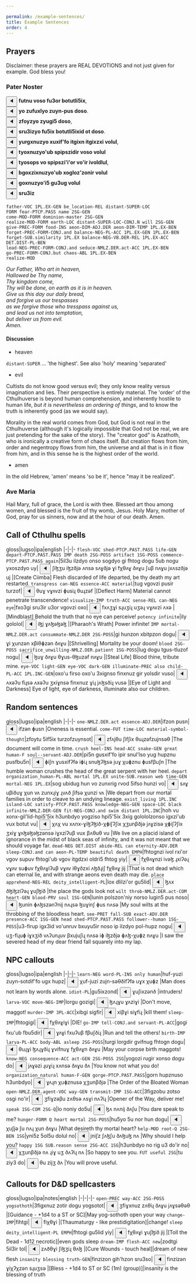 ```yaml
---

permalink: /example-sentences/
title: Example Sentences
order: 4
---
```


## Prayers

Disclaimer: these prayers are REAL DEVOTIONS and not just given for example. God bless you!

### Pater Noster

<span class='spoken btnOnly'> <button class='speak' type='button' data-ipa='fuθnu vʌsə fuʒəɻ βʌθuθɮiʃix'>🔈</button>  </span> <strong>futnu voso fu3or botutli5ix</strong>, <br/>
<span class='spoken btnOnly'> <button class='speak' type='button' data-ipa='jʌ zufuxɮjə zujn-ɸus ðʌsə'>🔈</button>  </span> <strong>yo zufuxlyo zuyn-pus doso</strong>. <br/>
<span class='spoken btnOnly'> <button class='speak' type='button' data-ipa='zfʌjzjə zjuɣiʃ ðʌsə'>🔈</button>  </span> <strong>zfoyzyo zyugi5 doso</strong>, <br/>
<span class='spoken btnOnly'> <button class='speak' type='button' data-ipa='sɻuʒizjə fuʃix βʌθuθɮiʃixið ʌθ ðʌsə'>🔈</button>  </span> <strong>sru3izyo fu5ix botutli5ixid ot doso</strong>. <br/>
<span class='spoken btnOnly'> <button class='speak' type='button' data-ipa='juɻɣxnuzjə xuxifʔfə iθɣixn iθɣixzxi vʌɮuɮ'>🔈</button>  </span> <strong>yurgxnuzyo xuxif'fo itgixn itgixzxi volul</strong>, <br/>
<span class='spoken btnOnly'> <button class='speak' type='button' data-ipa='θjʌxnuzjəʔuβ sɸiɸsziðiɻ vʌsə vʌɮuɮ'>🔈</button>  </span> <strong>tyoxnuzyo'ub spipszidir voso volul</strong> <br/>
<span class='spoken btnOnly'> <button class='speak' type='button' data-ipa='θjʌsəɸs vʌ sɸiɸsziʔiʔəɻ vʌʔiɻ ivəɮðɮuɮ'>🔈</button>  </span> <strong>tyosops vo spipszi'i'or vo'ir ivoldlul</strong>, <br/>
<span class='spoken btnOnly'> <button class='speak' type='button' data-ipa='βɣʌxzixnuzjəʔuβ xʌɣɮəzʔzəniɻ vʌɮuɮ'>🔈</button>  </span> <strong>bgoxzixnuzyo'ub xogloz'zonir volul</strong> <br/>
<span class='spoken btnOnly'> <button class='speak' type='button' data-ipa='ɣʌxnuzjəʔiʃ ɣuʒuɣ vʌɮuɮ'>🔈</button>  </span> <strong>goxnuzyo'i5 gu3ug volul</strong> <br/>
<span class='spoken btnOnly'> <button class='speak' type='button' data-ipa='sɻuʒiz'>🔈</button>  </span> <strong>sru3iz</strong> <br/>

```
father-VOC 1PL.EX-GEN be_location-REL distant-SUPER-LOC
FORM fear-PTCP.PASS name 2SG-GEN
come-MOD-FORM dominion-master 2SG-GEN
realize-MOD-FORM earth-LOC distant-SUPER-LOC-CONJ.N will 2SG-GEN
give-PREC-FORM food-INS aeon-DIM-ADJ.DER aeon-DIM-TEMP 1PL.EX-BEN
forget-PREC-FORM-CONJ.and balance-NEG-PL-ACC 1PL.EX-GEN 1PL.EX-BEN
forget-SUB.similarity 1PL.EX balance-NEG-VB.DER-REL 1PL.EX-ACC DET.DIST-PL-BEN
lead-NEG-PREC-FORM-CONJ.and seduce-NMLZ.DER.act-ACC 1PL.EX-BEN
go-PREC-FORM-CONJ.but chaos-ABL 1PL.EX-BEN
realize-MOD
```

<em> 
Our Father, Who art in heaven,<br/>
Hallowed be Thy name,<br/>
Thy kingdom come,<br/>
Thy will be done, on earth as it is in heaven.<br/>
Give us this day our daily bread,<br/>
and forgive us our trespasses<br/>
as we forgive those who tresspass against us,<br/>
and lead us not into temptation,<br/>
but deliver us from evil.<br/>
Amen.<br/>
</em>

#### Discussion

- heaven

`distant-SUPER` ... 'the highest'. See also 'holy' meaning 'separated'

- evil

Cultists do not know good versus evil; they only know reality versus imagination and lies. Their perspective is entirely material. The 'order' of the Cthulhuverse is beyond human comprehension, and inherently hostile to human life, _but it is nevertheless an ordering of things_, and to know the truth is inherently good (as we would say).

Morality in the real world comes from God, but God is not real in the Cthulhuverse (although it's logically impossible that God not be real, we are just pretending for the sake of the story). The "creator god" is Azathoth, who is ironically a creative form of chaos itself. But creation flows from him, order and negentropy flows from him, the universe and all that is in it flow from him, and in this sense he is the highest order of the world.

- amen

In the old Hebrew, 'amen' means 'so be it', hence "may it be realized".

### Ave Maria

Hail Mary, full of grace, the Lord is with thee. Blessed art thou among women, and blessed is the fruit of thy womb, Jesus. Holy Mary, mother of God, pray for us sinners, now and at the hour of our death. Amen.

## Call of Cthulhu spells

gloss|lugso|ipa|english
|-|-|-
`flesh-VOC shed-PTCP.PAST.PASS life-GEN depart-PTCP.PAST.PASS IMP death 2SG-POSS artifact 1SG-POSS commence-PTCP.PAST.PASS again`|5il3u ilzdyo onso sogdyo gi fhtog dogu 5ub nogu yxoszdyo uy|<span class='spoken '> <button class='speak' type='button' data-ipa='ʃiɮʒu iɮzðjə ʌnsə sʌɣðjə ɣi fχθʌɣ ðʌɣu ʃuβ nʌɣu jxʌszðjə uj'>🔈</button> <span class='ipa'>ʃiɮʒu iɮzðjə ʌnsə sʌɣðjə ɣi fχθʌɣ ðʌɣu ʃuβ nʌɣu jxʌszðjə uj</span> </span>|[Create Ciimba] Flesh discarded of life departed, be thy death my art restarted.
`transgress can-NEG essence-ACC material`|tug vgovzi pusir turzof|<span class='spoken '> <button class='speak' type='button' data-ipa='θuɣ vɣʌvzi ɸusiɻ θuɻzəf'>🔈</button> <span class='ipa'>θuɣ vɣʌvzi ɸusiɻ θuɻzəf</span> </span>|[Deflect Harm] Material cannot penetrate transcendence!
`visualize-IMP truth-ACC sense-REL can-NEG eye`|fxo3gi sru3ir u3or vgovzi oxo|<span class='spoken '> <button class='speak' type='button' data-ipa='fxʌʒɣi sɻuʒiɻ uʒəɻ vɣʌvzi ʌxə'>🔈</button> <span class='ipa'>fxʌʒɣi sɻuʒiɻ uʒəɻ vɣʌvzi ʌxə</span> </span>|[Mindblast] Behold the truth that no eye can perceive!
`potency infinite`|ily gololol|<span class='spoken '> <button class='speak' type='button' data-ipa='iɮj ɣʌɮəɮəɮ'>🔈</button> <span class='ipa'>iɮj ɣʌɮəɮəɮ</span> </span>|[Pharaoh's Wrath] Power infinite!
`IMP mortal-NMLZ.DER.act consummate-NMLZ.DER 2SG-POSS`|gi hunzon xbitpzon dogu|<span class='spoken '> <button class='speak' type='button' data-ipa='ɣi χunzən xβiθɸzən ðʌɣu'>🔈</button> <span class='ipa'>ɣi χunzən xβiθɸzən ðʌɣu</span> </span>|[Shrivelling] Mortality be your doom!
`blood 2SG-POSS sacrifice_unwilling-NMLZ.DER.patient 1SG-POSS`|lug dogu tgus-tluzof nogu|<span class='spoken '> <button class='speak' type='button' data-ipa='ɮuɣ ðʌɣu θɣus-θɮuzəf nʌɣu'>🔈</button> <span class='ipa'>ɮuɣ ðʌɣu θɣus-θɮuzəf nʌɣu</span> </span>|[Steal Life] Blood thine, tribute mine.
`eye-VOC light-GEN eye-VOC dark-GEN illuminate-PREC also child-PL-ACC 1PL.INC-GEN`|oxo'u firso oxo'u 3xignso finxnuz gir yolsdir vuso|<span class='spoken '> <button class='speak' type='button' data-ipa='ʌxəʔu fiɻsə ʌxəʔu ʒxiɣnsə finxnuz ɣiɻ jʌɮsðiɻ vusə'>🔈</button> <span class='ipa'>ʌxəʔu fiɻsə ʌxəʔu ʒxiɣnsə finxnuz ɣiɻ jʌɮsðiɻ vusə</span> </span>|[Eye of Light and Darkness] Eye of light, eye of darkness, illuminate also our children.

## Random sentences

gloss|lugso|ipa|english
|-|-|-
`one-NMLZ.DER.act essence-ADJ.DER`|ifzon pusn|<span class='spoken '> <button class='speak' type='button' data-ipa='ifzən ɸusn'>🔈</button> <span class='ipa'>ifzən ɸusn</span> </span>|Oneness is essential.
`come-FUT time-LOC material-symbol-thought`|zfoytu 5if5ix turzofzuynsot|<span class='spoken '> <button class='speak' type='button' data-ipa='zfʌjθu ʃifʃix θuɻzəfzujnsəθ'>🔈</button> <span class='ipa'>zfʌjθu ʃifʃix θuɻzəfzujnsəθ</span> </span>|The document will come in time.
`crush heel-INS head-ACC snake-GEN great human-F soul--servant-ADJ.DER`|pi5n gusxif'fo ipir snul'lso yug hupznu pusfbu5n|<span class='spoken '> <button class='speak' type='button' data-ipa='ɸiʃn ɣusxifʔfə iɸiɻ snuɮʔɮsə juɣ χuɸznu ɸusfβuʃn'>🔈</button> <span class='ipa'>ɸiʃn ɣusxifʔfə iɸiɻ snuɮʔɮsə juɣ χuɸznu ɸusfβuʃn</span> </span>|The humble woman crushes the head of the great serpent with her heel.
`depart organization_human-PL-ABL mortal 1PL.EX unite-SUB.reason web time-GEN mortal-NEG 1PL.EX`|sog ubidug hun vo zunxrig rvod 5ifso hunzi vo|<span class='spoken '> <button class='speak' type='button' data-ipa='sʌɣ uβiðuɣ χun vʌ zunxɻiɣ ɻvʌð ʃifsə χunzi vʌ'>🔈</button> <span class='ipa'>sʌɣ uβiðuɣ χun vʌ zunxɻiɣ ɻvʌð ʃifsə χunzi vʌ</span> </span>|We depart from our mortal families in order to cleave to an undying lineage.
`exist_living 1PL.INC island-LOC satisfy-PTCP.PAST.PASS knowledge-NEG-GEN space-LOC black infinite-NMLZ.DER-GEN fit-NEG-CONJ.and swim distant 1PL.INC`|hoh vu xonx-gil'lid-hpi5'5ix h3unbdyo yogziso hpi5'5ix 3xig golololzonso igxzi'ub vux botut vu|<span class='spoken '> <button class='speak' type='button' data-ipa='χʌχ vu xʌnx-ɣiɮʔɮið-χɸiʃʔʃix χʒunβðjə jʌɣzisə χɸiʃʔʃix ʒxiɣ ɣʌɮəɮəɮzənsə iɣxziʔuβ vux βʌθuθ vu'>🔈</button> <span class='ipa'>χʌχ vu xʌnx-ɣiɮʔɮið-χɸiʃʔʃix χʒunβðjə jʌɣzisə χɸiʃʔʃix ʒxiɣ ɣʌɮəɮəɮzənsə iɣxziʔuβ vux βʌθuθ vu</span> </span>|We live on a placid island of ignorance in the midst of black seas of infinity, and it was not meant that we should voyage far.
`dead-NEG DET.DIST abide-REL can eternity-ADV.DER sleep-CONJ.and can aeon-PL-TEMP beautiful death EMPH`|fhtognzi ivol rxi'or vgov supuv fhtogi'ub vgov itgdzxi oldri5 fhtog yiy|<span class='spoken '> <button class='speak' type='button' data-ipa='fχθʌɣnzi ivəɮ ɻxiʔəɻ vɣʌv suɸuv fχθʌɣiʔuβ vɣʌv iθɣðzxi ʌɮðɻiʃ fχθʌɣ jij'>🔈</button> <span class='ipa'>fχθʌɣnzi ivəɮ ɻxiʔəɻ vɣʌv suɸuv fχθʌɣiʔuβ vɣʌv iθɣðzxi ʌɮðɻiʃ fχθʌɣ jij</span> </span>|That is not dead which can eternal lie, and with strange aeons even death may die.
`place apprehend-NEG-REL deity_intelligent-PL`|lox dlilzi'or gu5lid|<span class='spoken '> <button class='speak' type='button' data-ipa='ɮʌx ðɮiɮziʔəɻ ɣuʃɮið'>🔈</button> <span class='ipa'>ɮʌx ðɮiɮziʔəɻ ɣuʃɮið</span> </span>|the place the gods look not 
`wilt throb-NMLZ.DER.act-COM heart-GEN blood-PRV soul 1SG-GEN`|lunin polszon'niy norso lugin5 pus noso|<span class='spoken '> <button class='speak' type='button' data-ipa='ɮunin ɸʌɮszənʔnij nʌɻsə ɮuɣinʃ ɸus nʌsə'>🔈</button> <span class='ipa'>ɮunin ɸʌɮszənʔnij nʌɻsə ɮuɣinʃ ɸus nʌsə</span> </span>|My soul wilts at the throbbing of the bloodless heart.
`see-PRET fall-SUB exact-ADV.DER presence-ACC 1SG-GEN head shed-PTCP.PAST.PASS follower--human 1SG-POSS`|u3-firup igx3id vo'unruv bxuyu5ir noso ip ilzdyo pol-hupz nogu|<span class='spoken '> <button class='speak' type='button' data-ipa='uʒ-fiɻuɸ iɣxʒið vʌʔunɻuv βxujuʃiɻ nʌsə iɸ iɮzðjə ɸʌɮ-χuɸz nʌɣu'>🔈</button> <span class='ipa'>uʒ-fiɻuɸ iɣxʒið vʌʔunɻuv βxujuʃiɻ nʌsə iɸ iɮzðjə ɸʌɮ-χuɸz nʌɣu</span> </span>|I saw the severed head of my dear friend fall squarely into my lap.

## NPC callouts

gloss|lugso|ipa|english
|-|-|-
`learn-NEG word-PL-INS only human`|huf-yuzi zuyn-sotdif'fo ugx hupz|<span class='spoken '> <button class='speak' type='button' data-ipa='χuf-juzi zujn-səθðifʔfə uɣx χuɸz'>🔈</button> <span class='ipa'>χuf-juzi zujn-səθðifʔfə uɣx χuɸz</span> </span>|Man does not learn by words alone.
`idiot-PL`|gu5ixzond|<span class='spoken '> <button class='speak' type='button' data-ipa='ɣuʃixzənð'>🔈</button> <span class='ipa'>ɣuʃixzənð</span> </span>|intruders!
`larva-VOC move-NEG-IMP`|lorgu gozigi|<span class='spoken '> <button class='speak' type='button' data-ipa='ɮʌɻɣu ɣʌziɣi'>🔈</button> <span class='ipa'>ɮʌɻɣu ɣʌziɣi</span> </span>|Don't move, maggot!
`murder-IMP 3PL-ACC`|xibgi sigfir|<span class='spoken '> <button class='speak' type='button' data-ipa='xiβɣi siɣfiɻ'>🔈</button> <span class='ipa'>xiβɣi siɣfiɻ</span> </span>|kill them!
`sleep-IMP`|fhtogigi|<span class='spoken '> <button class='speak' type='button' data-ipa='fχθʌɣiɣi'>🔈</button> <span class='ipa'>fχθʌɣiɣi</span> </span>|DIE!
`go-IMP tell-CONJ.and servant-PL-ACC`|gogi fxu'ub fbu5dir|<span class='spoken '> <button class='speak' type='button' data-ipa='ɣʌɣi fxuʔuβ fβuʃðiɻ'>🔈</button> <span class='ipa'>ɣʌɣi fxuʔuβ fβuʃðiɻ</span> </span>|Run and tell the others!
`birth-IMP larva-PL-ACC body-ABL asleep 2SG-POSS`|turgi lorgdir gvifnug fhtogn dogu|<span class='spoken '> <button class='speak' type='button' data-ipa='θuɻɣi ɮʌɻɣðiɻ ɣvifnuɣ fχθʌɣn ðʌɣu'>🔈</button> <span class='ipa'>θuɻɣi ɮʌɻɣðiɻ ɣvifnuɣ fχθʌɣn ðʌɣu</span> </span>|May your corpse birth maggots!
`know-NEG consequence-ACC act-GEN 2SG-POSS 2SG`|yogozi rugir xonso dogu do|<span class='spoken '> <button class='speak' type='button' data-ipa='jʌɣəzi ɻuɣiɻ xʌnsə ðʌɣu ðʌ'>🔈</button> <span class='ipa'>jʌɣəzi ɻuɣiɻ xʌnsə ðʌɣu ðʌ</span> </span>|You know not what you do!
`organization_natural human-F-GEN gorge-PTCP.PAST.PASS`|gorn hupznuso h3unbdyo|<span class='spoken '> <button class='speak' type='button' data-ipa='ɣʌɻn χuɸznusə χʒunβðjə'>🔈</button> <span class='ipa'>ɣʌɻn χuɸznusə χʒunβðjə</span> </span>|The Order of the Bloated Woman
`open-NMLZ.DER.agent-VOC way-GEN transmit-IMP 1SG-ACC`|3figzobu zotso osgi no'ir|<span class='spoken '> <button class='speak' type='button' data-ipa='ʒfiɣzəβu zʌθsə ʌsɣi nʌʔiɻ'>🔈</button> <span class='ipa'>ʒfiɣzəβu zʌθsə ʌsɣi nʌʔiɻ</span> </span>|Opener of the Way, deliver me!
`speak 1SG-COM 2SG-Q`|lo noniy do5u|<span class='spoken '> <button class='speak' type='button' data-ipa='ɮʌ nʌnij ðʌʃu'>🔈</button> <span class='ipa'>ɮʌ nʌnij ðʌʃu</span> </span>|You dare speak to me?
`hunger-FORM Q heart mortal 2SG-POSS`|hu5yo 5u nor hun dogu|<span class='spoken '> <button class='speak' type='button' data-ipa='χuʃjə ʃu nʌɻ χun ðʌɣu'>🔈</button> <span class='ipa'>χuʃjə ʃu nʌɻ χun ðʌɣu</span> </span>|What desireth thy mortal heart?
`help-MOD root-Q 2SG-BEN 1SG`|yni5z 5ol5u dolul no|<span class='spoken '> <button class='speak' type='button' data-ipa='jniʃz ʃʌɮʃu ðʌɮuɮ nʌ'>🔈</button> <span class='ipa'>jniʃz ʃʌɮʃu ðʌɮuɮ nʌ</span> </span>|Why should I help you?
`happy 1SG SUB.reason sense 2SG-ACC 1SG`|h3unbdyo no rig u3 do'ir no|<span class='spoken '> <button class='speak' type='button' data-ipa='χʒunβðjə nʌ ɻiɣ uʒ ðʌʔiɻ nʌ'>🔈</button> <span class='ipa'>χʒunβðjə nʌ ɻiɣ uʒ ðʌʔiɻ nʌ</span> </span>|So happy to see you.
`FUT useful 2SG`|tu ziy3 do|<span class='spoken '> <button class='speak' type='button' data-ipa='θu zijʒ ðʌ'>🔈</button> <span class='ipa'>θu zijʒ ðʌ</span> </span>|You will prove useful.

## Callouts for D&D spellcasters

gloss|lugso|ipa|notes|english
|-|-|-|-
`open-PREC way-ACC 2SG-POSS yogsothoth`|3figxnuz zotir dogu yogsotot|<span class='spoken '> <button class='speak' type='button' data-ipa='ʒfiɣxnuz zʌθiɻ ðʌɣu jʌɣsəθəθ'>🔈</button> <span class='ipa'>ʒfiɣxnuz zʌθiɻ ðʌɣu jʌɣsəθəθ</span> </span>|[Guidance - +1d4 to a ST or SC]|May yog-sothoth open your way
`change-IMP`|fihtgi|<span class='spoken '> <button class='speak' type='button' data-ipa='fiχθɣi'>🔈</button> <span class='ipa'>fiχθɣi</span> </span>|[Thaumaturgy - like prestidigitation]|change!
`sleep deity_intelligent-PL EMPH`|fhtogi gu5lid yiy|<span class='spoken '> <button class='speak' type='button' data-ipa='fχθʌɣi ɣuʃɮið jij'>🔈</button> <span class='ipa'>fχθʌɣi ɣuʃɮið jij</span> </span>|[Toll the Dead - 1d12 necrotic]|even gods sleep
`dream-IMP flesh-ACC new`|zodtgi 5il3ir tol|<span class='spoken '> <button class='speak' type='button' data-ipa='zʌðθɣi ʃiɮʒiɻ θʌɮ'>🔈</button> <span class='ipa'>zʌðθɣi ʃiɮʒiɻ θʌɮ</span> </span>|[Cure Wounds - touch heal]|dream of new flesh
`insanity blessing truth-GEN`|finzizon gih'hzon sru3so|<span class='spoken '> <button class='speak' type='button' data-ipa='finzizən ɣiχʔχzən sɻuʒsə'>🔈</button> <span class='ipa'>finzizən ɣiχʔχzən sɻuʒsə</span> </span>|[Bless - +1d4 to ST or SC (1m) (group)]|insanity is the blessing of truth
